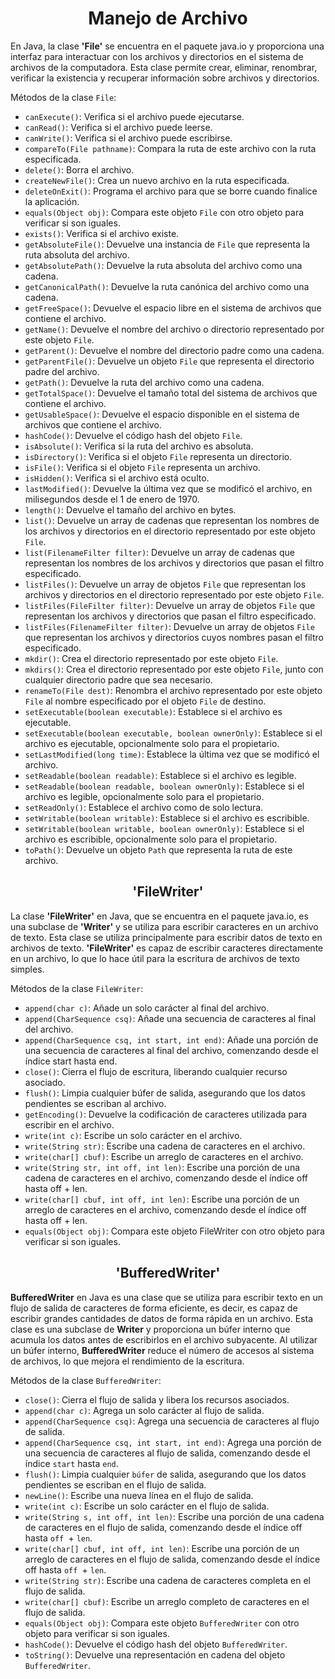 <h1 align="center">Manejo de Archivo</h1>
<p>En Java, la clase <b>'File'</b> se encuentra en el paquete java.io y proporciona una interfaz para interactuar con los archivos y directorios en el sistema de archivos de la computadora. Esta clase permite crear, eliminar, renombrar, verificar la existencia y recuperar información sobre archivos y directorios.</p>

Métodos de la clase `File`:
-  `canExecute()`: Verifica si el archivo puede ejecutarse.
-  `canRead()`: Verifica si el archivo puede leerse.
-  `canWrite()`: Verifica si el archivo puede escribirse.
-  `compareTo(File pathname)`: Compara la ruta de este archivo con la ruta especificada.
-  `delete()`: Borra el archivo.
-  `createNewFile()`: Crea un nuevo archivo en la ruta especificada.
-  `deleteOnExit()`: Programa el archivo para que se borre cuando finalice la aplicación.
-  `equals(Object obj)`: Compara este objeto `File` con otro objeto para verificar si son iguales.
-  `exists()`: Verifica si el archivo existe.
-  `getAbsoluteFile()`: Devuelve una instancia de `File` que representa la ruta absoluta del archivo.
-  `getAbsolutePath()`: Devuelve la ruta absoluta del archivo como una cadena.
-  `getCanonicalPath()`: Devuelve la ruta canónica del archivo como una cadena.
-  `getFreeSpace()`: Devuelve el espacio libre en el sistema de archivos que contiene el archivo.
-  `getName()`: Devuelve el nombre del archivo o directorio representado por este objeto `File`.
-  `getParent()`: Devuelve el nombre del directorio padre como una cadena.
-  `getParentFile()`: Devuelve un objeto `File` que representa el directorio padre del archivo.
-  `getPath()`: Devuelve la ruta del archivo como una cadena.
-  `getTotalSpace()`: Devuelve el tamaño total del sistema de archivos que contiene el archivo.
-  `getUsableSpace()`: Devuelve el espacio disponible en el sistema de archivos que contiene el archivo.
-  `hashCode()`: Devuelve el código hash del objeto `File`.
-  `isAbsolute()`: Verifica si la ruta del archivo es absoluta.
-  `isDirectory()`: Verifica si el objeto `File` representa un directorio.
-  `isFile()`: Verifica si el objeto `File` representa un archivo.
-  `isHidden()`: Verifica si el archivo está oculto.
-  `lastModified()`: Devuelve la última vez que se modificó el archivo, en milisegundos desde el 1 de enero de 1970.
-  `length()`: Devuelve el tamaño del archivo en bytes.
-  `list()`: Devuelve un array de cadenas que representan los nombres de los archivos y directorios en el directorio representado por este objeto `File`.
-  `list(FilenameFilter filter)`: Devuelve un array de cadenas que representan los nombres de los archivos y directorios que pasan el filtro especificado.
-  `listFiles()`: Devuelve un array de objetos `File` que representan los archivos y directorios en el directorio representado por este objeto `File`.
-  `listFiles(FileFilter filter)`: Devuelve un array de objetos `File` que representan los archivos y directorios que pasan el filtro especificado.
-  `listFiles(FilenameFilter filter)`: Devuelve un array de objetos `File` que representan los archivos y directorios cuyos nombres pasan el filtro especificado.
-  `mkdir()`: Crea el directorio representado por este objeto `File`.
-  `mkdirs()`: Crea el directorio representado por este objeto `File`, junto con cualquier directorio padre que sea necesario.
-  `renameTo(File dest)`: Renombra el archivo representado por este objeto `File` al nombre especificado por el objeto `File` de destino.
-  `setExecutable(boolean executable)`: Establece si el archivo es ejecutable.
-  `setExecutable(boolean executable, boolean ownerOnly)`: Establece si el archivo es ejecutable, opcionalmente solo para el propietario.
-  `setLastModified(long time)`: Establece la última vez que se modificó el archivo.
-  `setReadable(boolean readable)`: Establece si el archivo es legible.
-  `setReadable(boolean readable, boolean ownerOnly)`: Establece si el archivo es legible, opcionalmente solo para el propietario.
-  `setReadOnly()`: Establece el archivo como de solo lectura.
-  `setWritable(boolean writable)`: Establece si el archivo es escribible.
-  `setWritable(boolean writable, boolean ownerOnly)`: Establece si el archivo es escribible, opcionalmente solo para el propietario.
-  `toPath()`: Devuelve un objeto `Path` que representa la ruta de este archivo.

<h2 align="center">'FileWriter'</h2>
<p>La clase <b>'FileWriter'</b> en Java, que se encuentra en el paquete java.io, es una subclase de <b>'Writer'</b> y se utiliza para escribir caracteres en un archivo de texto. Esta clase se utiliza principalmente para escribir datos de texto en archivos de texto. <b>'FileWriter'</b> es capaz de escribir caracteres directamente en un archivo, lo que lo hace útil para la escritura de archivos de texto simples.</p>

Métodos de la clase `FileWriter`:
-  `append(char c)`: Añade un solo carácter al final del archivo.
-  `append(CharSequence csq)`: Añade una secuencia de caracteres al final del archivo.
-  `append(CharSequence csq, int start, int end)`: Añade una porción de una secuencia de caracteres al final del archivo, comenzando desde el índice start hasta end.
-  `close()`: Cierra el flujo de escritura, liberando cualquier recurso asociado.
-  `flush()`: Limpia cualquier búfer de salida, asegurando que los datos pendientes se escriban al archivo.
-  `getEncoding()`: Devuelve la codificación de caracteres utilizada para escribir en el archivo.
-  `write(int c)`: Escribe un solo carácter en el archivo.
-  `write(String str)`: Escribe una cadena de caracteres en el archivo.
-  `write(char[] cbuf)`: Escribe un arreglo de caracteres en el archivo.
-  `write(String str, int off, int len)`: Escribe una porción de una cadena de caracteres en el archivo, comenzando desde el índice off hasta off + len.
-  `write(char[] cbuf, int off, int len)`: Escribe una porción de un arreglo de caracteres en el archivo, comenzando desde el índice off hasta off + len.
-  `equals(Object obj)`: Compara este objeto FileWriter con otro objeto para verificar si son iguales.

<h2 align="center">'BufferedWriter'</h2>
<p><b>BufferedWriter</b> en Java es una clase que se utiliza para escribir texto en un flujo de salida de caracteres de forma eficiente, es decir, es capaz de escribir grandes cantidades de datos de forma rápida en un archivo. Esta clase es una subclase de <b>Writer</b> y proporciona un búfer interno que acumula los datos antes de escribirlos en el archivo subyacente. Al utilizar un búfer interno, <b>BufferedWriter</b> reduce el número de accesos al sistema de archivos, lo que mejora el rendimiento de la escritura.</p>

Métodos de la clase `BufferedWriter`:
-  `close()`: Cierra el flujo de salida y libera los recursos asociados.
-  `append(char c)`: Agrega un solo carácter al flujo de salida.
-  `append(CharSequence csq)`: Agrega una secuencia de caracteres al flujo de salida.
-  `append(CharSequence csq, int start, int end)`: Agrega una porción de una secuencia de caracteres al flujo de salida, comenzando desde el índice `start` hasta `end`.
-  `flush()`: Limpia cualquier `búfer` de salida, asegurando que los datos pendientes se escriban en el flujo de salida.
-  `newLine()`: Escribe una nueva línea en el flujo de salida.
-  `write(int c)`: Escribe un solo carácter en el flujo de salida.
-  `write(String s, int off, int len)`: Escribe una porción de una cadena de caracteres en el flujo de salida, comenzando desde el índice off hasta `off `+ `len`.
-  `write(char[] cbuf, int off, int len)`: Escribe una porción de un arreglo de caracteres en el flujo de salida, comenzando desde el índice off hasta `off `+ `len`.
-  `write(String str)`: Escribe una cadena de caracteres completa en el flujo de salida.
-  `write(char[] cbuf)`: Escribe un arreglo completo de caracteres en el flujo de salida.
-  `equals(Object obj)`: Compara este objeto `BufferedWriter` con otro objeto para verificar si son iguales.
-  `hashCode()`: Devuelve el código hash del objeto `BufferedWriter`.
-  `toString()`: Devuelve una representación en cadena del objeto `BufferedWriter`.

